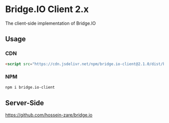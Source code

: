 # Bridge.IO Client 2.x
The client-side implementation of Bridge.IO

## Usage
### CDN
```html
<script src="https://cdn.jsdelivr.net/npm/bridge.io-client@2.1.0/dist/bridge.io.min.js"></script>
```

### NPM
```bash
npm i bridge.io-client
```

## Server-Side
https://github.com/hossein-zare/bridge.io